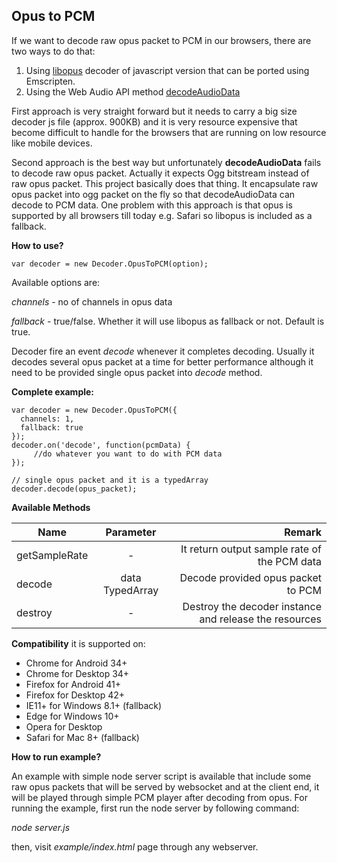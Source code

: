 Opus to PCM
-----------
If we want to decode raw opus packet to PCM in our browsers, there are two ways to do that:

 1. Using [libopus](https://opus-codec.org/) decoder of javascript version that can be ported using Emscripten.
 2. Using the Web Audio API method [decodeAudioData](https://developer.mozilla.org/en-US/docs/Web/API/BaseAudioContext/decodeAudioData)

First approach is very straight forward but it needs to carry a big size decoder js file (approx. 900KB) and it is very resource expensive that become difficult to handle for the browsers that are running on low resource like mobile devices.

Second approach is the best way but unfortunately **decodeAudioData** fails to decode raw opus packet. Actually it expects Ogg bitstream instead of raw opus packet. This project basically does that thing. It encapsulate raw opus packet into ogg packet on the fly so that decodeAudioData can decode to PCM data. One problem with this approach is that opus is supported by all browsers till today e.g. Safari so libopus is included as a fallback.

**How to use?**

    var decoder = new Decoder.OpusToPCM(option);

Available options are:

*channels* - no of channels in opus data

*fallback* - true/false. Whether it will use libopus as fallback or not. Default is true.

Decoder fire an event *decode* whenever it completes decoding. Usually it decodes several opus packet at a time for better performance although it need to be provided single opus packet into *decode* method.

**Complete example:**

    var decoder = new Decoder.OpusToPCM({
	  channels: 1,
	  fallback: true 
    });
    decoder.on('decode', function(pcmData) {
         //do whatever you want to do with PCM data
    });
    
    // single opus packet and it is a typedArray
    decoder.decode(opus_packet); 

**Available Methods**

| Name        | Parameter           | Remark  |
| ------------- |:-------------:| -----:|
| getSampleRate      | - | It return output sample rate of the PCM data |
| decode      | data TypedArray      |  Decode provided opus packet to PCM  |
| destroy | -      |    Destroy the decoder instance and release the resources |
  
 **Compatibility**
   it is supported on:

 * Chrome for Android 34+
 * Chrome for Desktop 34+
 * Firefox for Android 41+
 * Firefox for Desktop 42+
 * IE11+ for Windows 8.1+ (fallback)
 * Edge for Windows 10+
 * Opera for Desktop
 * Safari for Mac 8+ (fallback)

**How to run example?**

An example with simple node server script is available that include some raw opus packets that will be served by websocket and at the client end, it will be played through simple PCM player after decoding from opus. For running the example, first run the node server by following command:

*node server.js*

then, visit *example/index.html* page through any webserver.

